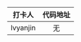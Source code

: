 | 打卡人  |               代码地址                |
| :-----: | :-----------------------------------: |
| lvyanjin | 无 |
